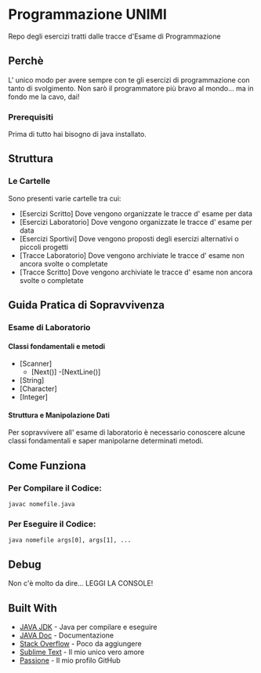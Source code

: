 # Programmazione UNIMI

Repo degli esercizi tratti dalle tracce d'Esame di Programmazione

## Perchè

L' unico modo per avere sempre con te gli esercizi di programmazione con tanto di svolgimento.
Non sarò il programmatore più bravo al mondo... ma in fondo me la cavo, dai!

### Prerequisiti

Prima di tutto hai bisogno di java installato.

## Struttura

### Le Cartelle

Sono presenti varie cartelle tra cui:
* [Esercizi Scritto] Dove vengono organizzate le tracce d' esame per data
* [Esercizi Laboratorio] Dove vengono organizzate le tracce d' esame per data
* [Esercizi Sportivi] Dove vengono proposti degli esercizi alternativi o piccoli progetti
* [Tracce Laboratorio] Dove vengono archiviate le tracce d' esame non ancora svolte o completate
* [Tracce Scritto] Dove vengono archiviate le tracce d' esame non ancora svolte o completate

## Guida Pratica di Sopravvivenza
### Esame di Laboratorio

#### Classi fondamentali e metodi

* [Scanner]
	- [Next()]
		-[NextLine()]
* [String]
* [Character]
* [Integer] 

#### Struttura e Manipolazione Dati

Per sopravvivere all' esame di laboratorio è necessario conoscere alcune classi fondamentali e saper manipolarne determinati metodi.

## Come Funziona

### Per Compilare il Codice:

```
javac nomefile.java
```

### Per Eseguire il Codice:

```
java nomefile args[0], args[1], ...
```


## Debug

Non c'è molto da dire... LEGGI LA CONSOLE!

## Built With

* [JAVA JDK](http://www.oracle.com/technetwork/java/javase/downloads/jdk8-downloads-2133151.html) - Java per compilare e eseguire
* [JAVA Doc](http://www.oracle.com/technetwork/java/javase/documentation/index-137868.html) - Documentazione
* [Stack Overflow](https://stackoverflow.com/) - Poco da aggiungere
* [Sublime Text](https://www.sublimetext.com/) - Il mio unico vero amore
* [Passione](https://github.com/TheUngroundable/) - Il mio profilo GitHub
